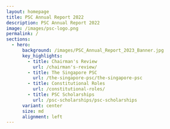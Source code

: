 ```yaml
---
layout: homepage
title: PSC Annual Report 2022
description: PSC Annual Report 2022
image: /images/psc-logo.png
permalink: /
sections:
  - hero:
      background: /images/PSC_Annual_Report_2023_Banner.jpg
      key_highlights:
        - title: Chairman's Review
          url: /chairman's-review/
        - title: The Singapore PSC
          url: /the-singapore-psc/the-singapore-psc
        - title: Constitutional Roles
          url: /constitutional-roles/
        - title: PSC Scholarships
          url: /psc-scholarships/psc-scholarships
      variant: center
      size: md
      alignment: left
---
```

